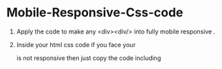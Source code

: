 # Mobile-Responsive-Css-code
1. Apply the code to make any &lt;div>&lt;div/> into fully mobile responsive .

2. Inside your html css code if you face  your <div> is not responsive then just copy the code including <style><style/> .
  
3. Paste it inside your <section><section/> code.

